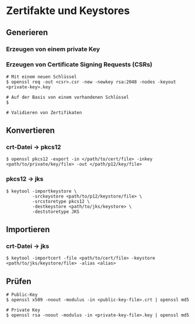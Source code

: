 # Zertifakte und Keystores

## Generieren
### Erzeugen von einem private Key


### Erzeugen von Certificate Signing Requests (CSRs)
```linux
# Mit einem neuen Schlüssel
$ openssl req -out <csr>.csr -new -newkey rsa:2048 -nodes -keyout <private-key>.key

# Auf der Basis von einem vorhandenen Schlüssel
$ 

# Validieren von Zertifikaten
```

## Konvertieren
### crt-Datei -> pkcs12
```linux
$ openssl pkcs12 -export -in </path/to/cert/file> -inkey <path/to/private/key/file> -out </path/p12/key/file> 
```

### pkcs12 -> jks
```linux
$ keytool -importkeystore \
          -srckeystore <path/to/p12/keystore/file> \
          -srcstoretype pkcs12 \
          -destkeystore <path/to/jks/keystore> \
          -deststoretype JKS
```

## Importieren
### crt-Datei -> jks
```linux
$ keytool -importcert -file <path/to/cert/file> -keystore <path/to/jks/keystore/file> -alias <alias>
```

## Prüfen
```linux
# Public-Key
$ openssl x509 -noout -modulus -in <public-key-file>.crt | openssl md5

# Private Key
$ openssl rsa -noout -modulus -in <private-key-file>.key | openssl md5
```

